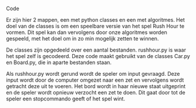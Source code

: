 Code

Er zijn hier 2 mappen, een met python classes en een met algoritmes. Het doel van de classes is om een speelbare versie van het spel Rush Hour te vormen. Dit spel kan dan vervolgens door onze algoritmes worden gespeeld, met het doel om in zo min mogelijk zetten te winnen.

De classes zijn opgedeeld over een aantal bestanden. rushhour.py is waar het spel zelf is gecodeerd. Deze code maakt gebruikt van de classes Car.py en Board.py, die in aparte bestanden staan. 

Als rushhour.py wordt gerund wordt de speler om input gevraagd. Deze input wordt door de computer omgezet naar een zet en vervolgens wordt getracht deze uit te voeren. Het bord wordt in haar nieuwe staat uitgeprint en de speler wordt opnieuw verzocht een zet te doen. Dit gaat door tot de speler een stopcommando geeft of het spel wint.
